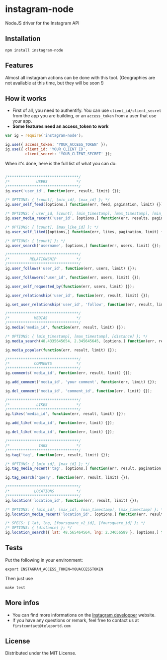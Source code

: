 instagram-node
==============

NodeJS driver for the Instagram API

## Installation

`npm install instagram-node`

## Features

Almost all instagram actions can be done with this tool. (Geographies are not available at this time, but they will be soon !)

## How it works

* First of all, you need to authentify. You can use `client_id/client_secret` from the app you are building, or an `access_token` from
a user that use your app.
* **Some features need an access_token to work**

```javascript
var ig = require('instagram-node');

ig.use({ access_token: 'YOUR_ACCESS_TOKEN' });
ig.use({ client_id: 'YOUR_CLIENT_ID',
         client_secret: 'YOUR_CLIENT_SECRET' });
```

When it's done, here is the full list of what you can do:

```javascript

/********************************/
/*            USERS             */
/********************************/
ig.user('user_id', function(err, result, limit) {});

/* OPTIONS: { [count], [min_id], [max_id] }; */
ig.user_self_feed([options,] function(err, feed, pagination, limit) {});

/* OPTIONS: { user_id, [count], [min_timestamp], [max_timestamp], [min_id], [max_id] }; */
ig.user_media_recent('user_id', [options,] function(err, results, pagination, limit) {});

/* OPTIONS: { [count], [max_like_id] }; */
ig.user_self_liked([options,] function(err, likes, pagination, limit) {});

/* OPTIONS: { [count] }; */
ig.user_search('username', [options,] function(err, users, limit) {});

/********************************/
/*         RELATIONSHIP         */
/********************************/
ig.user_follows('user_id', function(err, users, limit) {});

ig.user_followers('user_id', function(err, users, limit) {});

ig.user_self_requested_by(function(err, users, limit) {});

ig.user_relationship('user_id', function(err, result, limit) {});

ig.set_user_relationship('user_id', 'follow', function(err, result, limit) {});

/********************************/
/*           MEDIAS             */
/********************************/
ig.media('media_id', function(err, result, limit) {});

/* OPTIONS: { [min_timestamp], [max_timestamp], [distance] }; */
ig.media_search(48.4335645654, 2.345645645, [options,] function(err, result, limit) {});

ig.media_popular(function(err, result, limit) {});

/********************************/
/*           COMMENTS           */
/********************************/
ig.comments('media_id', function(err, result, limit) {});

ig.add_comment('media_id', 'your comment', function(err, limit) {});

ig.del_comment('media_id', 'comment_id', function(err, limit) {});

/********************************/
/*            LIKES             */
/********************************/
ig.likes('media_id', function(err, result, limit) {});

ig.add_like('media_id', function(err, limit) {});

ig.del_like('media_id', function(err, limit) {});

/********************************/
/*             TAGS             */
/********************************/
ig.tag('tag', function(err, result, limit) {});

/* OPTIONS: { [min_id], [max_id] }; */
ig.tag_media_recent('tag', [options,] function(err, result, pagination, limit) {});

ig.tag_search('query', function(err, result, limit) {});

/********************************/
/*           LOCATIONS          */
/********************************/
ig.location('location_id', function(err, result, limit) {});

/* OPTIONS: { [min_id], [max_id], [min_timestamp], [max_timestamp] }; */
ig.location_media_recent('location_id', [options,] function(err, result, pagination, limit) {});

/* SPECS: { lat, lng, [foursquare_v2_id], [foursquare_id] }; */
/* OPTIONS: { [distance] }; */
ig.location_search({ lat: 48.565464564, lng: 2.34656589 }, [options,] function(err, result, limit) {});
```

## Tests

Put the following in your environment:

    export INSTAGRAM_ACCESS_TOKEN=YOUACCESSTOKEN

Then just use

    make test

## More infos

* You can find more informations on the [Instagram developper](http://instagram.com/developer) website.
* If you have any questions or remark, feel free to contact us at `firstcontact@teleportd.com`

## License

Distributed under the MIT License.


